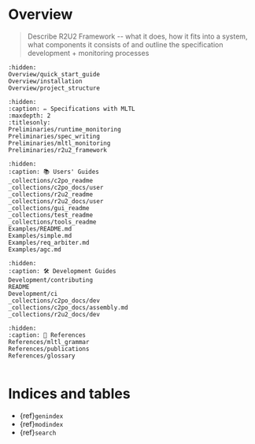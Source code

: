 # Overview
> Describe R2U2 Framework -- what it does, how it fits into a system, what components it consists of and outline the specification development + monitoring processes

```{toctree}
:hidden:
Overview/quick_start_guide
Overview/installation
Overview/project_structure
```

```{toctree}
:hidden:
:caption: ✏️ Specifications with MLTL
:maxdepth: 2
:titlesonly:
Preliminaries/runtime_monitoring
Preliminaries/spec_writing
Preliminaries/mltl_monitoring
Preliminaries/r2u2_framework
```

```{toctree}
:hidden:
:caption: 📚 Users' Guides
_collections/c2po_readme
_collections/c2po_docs/user
_collections/r2u2_readme
_collections/r2u2_docs/user
_collections/gui_readme
_collections/test_readme
_collections/tools_readme
Examples/README.md
Examples/simple.md
Examples/req_arbiter.md
Examples/agc.md

```

```{toctree}
:hidden:
:caption: 🛠 Development Guides
Development/contributing
README
Development/ci
_collections/c2po_docs/dev
_collections/c2po_docs/assembly.md
_collections/r2u2_docs/dev
```

```{toctree}
:hidden:
:caption: 📖 References
References/mltl_grammar
References/publications
References/glossary
```

```{include} _collections/top_readme.md
```

# Indices and tables

* {ref}`genindex`
* {ref}`modindex`
* {ref}`search`
